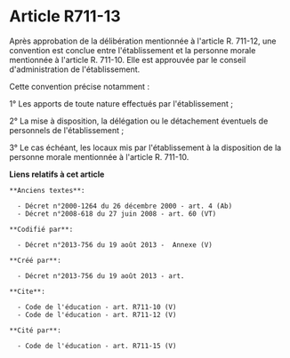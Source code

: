 # Article R711-13

Après approbation de la délibération mentionnée à l'article R. 711-12, une convention est conclue entre l'établissement et la
personne morale mentionnée à l'article R. 711-10. Elle est approuvée par le conseil d'administration de l'établissement. 

Cette convention précise notamment : 

1° Les apports de toute nature effectués par l'établissement ; 

2° La mise à disposition, la délégation ou le détachement éventuels de personnels de l'établissement ; 

3° Le cas échéant, les locaux mis par l'établissement à la disposition de la personne morale mentionnée à l'article R.
711-10.

**Liens relatifs à cet article**

	**Anciens textes**:

	  - Décret n°2000-1264 du 26 décembre 2000 - art. 4 (Ab)
	  - Décret n°2008-618 du 27 juin 2008 - art. 60 (VT)

	**Codifié par**:

	  - Décret n°2013-756 du 19 août 2013 -  Annexe (V)

	**Créé par**:

	  - Décret n°2013-756 du 19 août 2013 - art.

	**Cite**:

	  - Code de l'éducation - art. R711-10 (V)
	  - Code de l'éducation - art. R711-12 (V)

	**Cité par**:

	  - Code de l'éducation - art. R711-15 (V)
